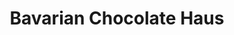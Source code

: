 ---
title: "Bavarian Chocolate Haus"
url: /north-conway/bavarian-chocolate-haus/
shop: chocolate
---